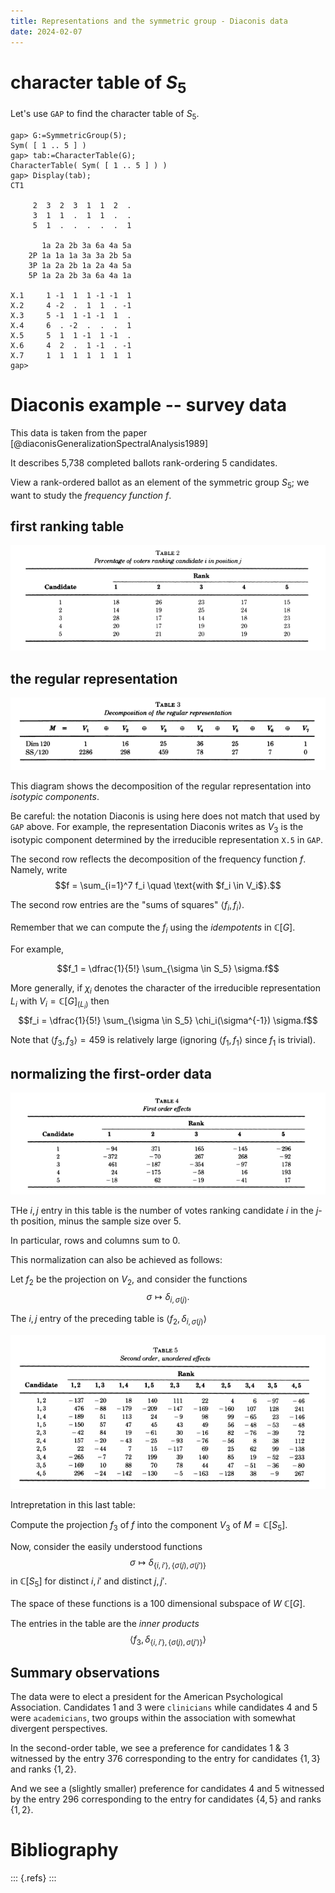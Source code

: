```yaml
---
title: Representations and the symmetric group - Diaconis data
date: 2024-02-07
---
```


# character table of $S_5$

Let's use `GAP` to find the character table of $S_5$.

``` 
gap> G:=SymmetricGroup(5);
Sym( [ 1 .. 5 ] )
gap> tab:=CharacterTable(G);
CharacterTable( Sym( [ 1 .. 5 ] ) )
gap> Display(tab);
CT1

     2  3  2  3  1  1  2  .
     3  1  1  .  1  1  .  .
     5  1  .  .  .  .  .  1

       1a 2a 2b 3a 6a 4a 5a
    2P 1a 1a 1a 3a 3a 2b 5a
    3P 1a 2a 2b 1a 2a 4a 5a
    5P 1a 2a 2b 3a 6a 4a 1a

X.1     1 -1  1  1 -1 -1  1
X.2     4 -2  .  1  1  . -1
X.3     5 -1  1 -1 -1  1  .
X.4     6  . -2  .  .  .  1
X.5     5  1  1 -1  1 -1  .
X.6     4  2  .  1 -1  . -1
X.7     1  1  1  1  1  1  1
gap> 
```


# Diaconis example -- survey data

This data is taken from the paper [@diaconisGeneralizationSpectralAnalysis1989]

It describes 5,738 completed ballots rank-ordering 5 candidates.

View a rank-ordered ballot as an element of the symmetric group $S_5$; we want
to study the *frequency function* $f$.

## first ranking table

![](/course-assets/images/diaconis-1.png)

## the regular representation

![](/course-assets/images/diaconis-2.png)

This diagram shows the decomposition of the regular representation into
*isotypic components*.

Be careful: the notation Diaconis is using here does not match that
used by `GAP` above.  For example, the representation Diaconis writes
as $V_3$ is the isotypic component determined by the irreducible
representation `X.5` in `GAP`.

The second row reflects the decomposition of the frequency function $f$. Namely,
write 
$$f = \sum_{i=1}^7 f_i \quad \text{with $f_i \in V_i$}.$$

The second row entries are the "sums of squares" $\langle f_i,f_i \rangle$.

Remember that we can compute the $f_i$ using the *idempotents* in
$\mathbb{C}[G]$.

For example, 

$$f_1 = \dfrac{1}{5!} \sum_{\sigma \in S_5} \sigma.f$$

More generally, if $\chi_i$ denotes the character of the irreducible
representation $L_i$ with $V_i = \mathbb{C}[G]_{(L_i)}$ then 
$$f_i = \dfrac{1}{5!} \sum_{\sigma \in S_5} \chi_i(\sigma^{-1}) \sigma.f$$

Note that $\langle f_3,f_3 \rangle = 459$ is relatively large
(ignoring $\langle f_1,f_1 \rangle$ since $f_1$ is trivial).

## normalizing the first-order data

![](/course-assets/images/diaconis-2.5.png)

THe $i,j$ entry in this table is the number of votes ranking candidate $i$ in the $j$-th position,
minus the sample size over 5. 

In particular, rows and columns sum to 0.

This normalization can also be achieved as follows:

Let $f_2$ be the projection on $V_2$, and consider the functions
$$\sigma \mapsto \delta_{i,\sigma(j)}.$$

The $i,j$ entry of the preceding table is $\langle f_2 , \delta_{i,\sigma(j)} \rangle$

![](/course-assets/images/diaconis-3.png)

Intrepretation in this last table:

Compute the projection $f_3$ of $f$ into the component $V_3$ of $M = \mathbb{C}[S_5]$.

Now, consider the easily understood functions
$$\sigma \mapsto \delta_{\{i,i'\},\{\sigma(j),\sigma(j')\}}$$
in $\mathbb{C}[S_5]$ for distinct $i,i'$ and distinct $j,j'$.

The space of these functions is a 100 dimensional subspace of $W$ $\mathbb{C}[G]$.

The entries in the table are the *inner products*
$$\langle f_3 , \delta_{\{i,i'\},\{\sigma(j),\sigma(j')\}} \rangle$$


## Summary observations

The data were to elect a president for the American Psychological
Association.  Candidates 1 and 3 were `clinicians` while candidates 4
and 5 were `academicians`, two groups within the association with
somewhat divergent perspectives.

In the second-order table, we see a preference for candidates  1 & 3 witnessed
by the entry 376 corresponding to the entry for candidates $\{1,3\}$ and ranks $\{1,2\}$.

And we see a (slightly smaller) preference for candidates 4 and 5 witnessed by the entry
296 corresponding to the entry for candidates $\{4,5\}$ and ranks $\{1,2\}$.

# Bibliography

::: {.refs}
:::

